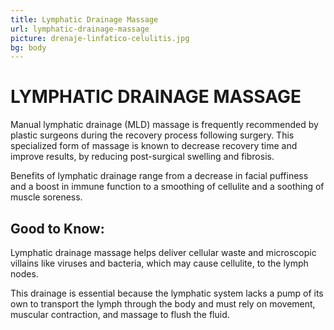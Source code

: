 ```yaml
---
title: Lymphatic Drainage Massage
url: lymphatic-drainage-massage
picture: drenaje-linfatico-celulitis.jpg
bg: body
---
```


# LYMPHATIC DRAINAGE MASSAGE

Manual lymphatic drainage (MLD) massage is frequently recommended by plastic surgeons during the recovery process following surgery. This specialized form of massage is known to decrease recovery time and improve results, by reducing post-surgical swelling and fibrosis.

Benefits of lymphatic drainage range from a decrease in facial puffiness and a boost in immune function to a smoothing of cellulite and a soothing of muscle soreness.

## Good to Know:
Lymphatic drainage massage helps deliver cellular waste and microscopic villains like viruses and bacteria, which may cause cellulite, to the lymph nodes.

This drainage is essential because the lymphatic system lacks a pump of its own to transport the lymph through the body and must rely on movement, muscular contraction, and massage to flush the fluid.
